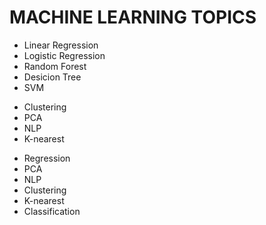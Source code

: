 # MACHINE LEARNING TOPICS

+ Linear Regression
+ Logistic Regression
+ Random Forest
+ Desicion Tree
+ SVM
- Clustering
- PCA
- NLP 
- K-nearest
+ Regression
+ PCA 
+ NLP
+ Clustering
+ K-nearest
+ Classification

